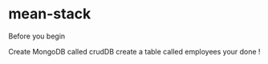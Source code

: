 # mean-stack

Before you begin 

Create MongoDB called crudDB
create a table called employees
your done ! 
